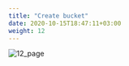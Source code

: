 ```yaml
---
title: "Create bucket"
date: 2020-10-15T18:47:11+03:00
weight: 12
---
```


![12_page](/images/module1/12_page.png)